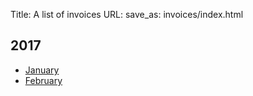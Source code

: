 Title: A list of invoices
URL: 
save_as: invoices/index.html

## 2017

- [January](http://perispomeni.club/~tsangiotis/invoices/2017jan.pdf)
- [February](http://perispomeni.club/~tsangiotis/invoices/2017feb.pdf)
